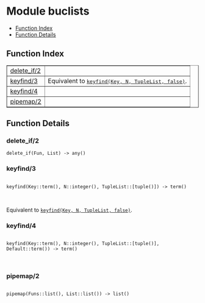 

# Module buclists #
* [Function Index](#index)
* [Function Details](#functions)

<a name="index"></a>

## Function Index ##


<table width="100%" border="1" cellspacing="0" cellpadding="2" summary="function index"><tr><td valign="top"><a href="#delete_if-2">delete_if/2</a></td><td></td></tr><tr><td valign="top"><a href="#keyfind-3">keyfind/3</a></td><td>Equivalent to <a href="#keyfind-4"><tt>keyfind(Key, N, TupleList, false)</tt></a>.</td></tr><tr><td valign="top"><a href="#keyfind-4">keyfind/4</a></td><td></td></tr><tr><td valign="top"><a href="#pipemap-2">pipemap/2</a></td><td></td></tr></table>


<a name="functions"></a>

## Function Details ##

<a name="delete_if-2"></a>

### delete_if/2 ###

`delete_if(Fun, List) -> any()`

<a name="keyfind-3"></a>

### keyfind/3 ###

<pre><code>
keyfind(Key::term(), N::integer(), TupleList::[tuple()]) -&gt; term()
</code></pre>
<br />

Equivalent to [`keyfind(Key, N, TupleList, false)`](#keyfind-4).

<a name="keyfind-4"></a>

### keyfind/4 ###

<pre><code>
keyfind(Key::term(), N::integer(), TupleList::[tuple()], Default::term()) -&gt; term()
</code></pre>
<br />

<a name="pipemap-2"></a>

### pipemap/2 ###

<pre><code>
pipemap(Funs::list(), List::list()) -&gt; list()
</code></pre>
<br />

